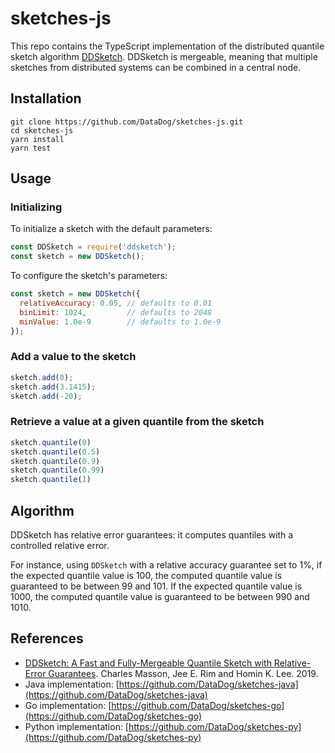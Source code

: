 # sketches-js

This repo contains the TypeScript implementation of the distributed quantile sketch algorithm [DDSketch](http://www.vldb.org/pvldb/vol12/p2195-masson.pdf). DDSketch is mergeable, meaning that multiple sketches from distributed systems can be combined in a central node.

## Installation

```
git clone https://github.com/DataDog/sketches-js.git
cd sketches-js
yarn install
yarn test
```

## Usage

### Initializing

To initialize a sketch with the default parameters:

```js
const DDSketch = require('ddsketch');
const sketch = new DDSketch();
```

To configure the sketch's parameters:

```js
const sketch = new DDSketch({
  relativeAccuracy: 0.05, // defaults to 0.01
  binLimit: 1024,         // defaults to 2048
  minValue: 1.0e-9        // defaults to 1.0e-9
});
```

### Add a value to the sketch

```js
sketch.add(0);
sketch.add(3.1415);
sketch.add(-20);
```

### Retrieve a value at a given quantile from the sketch

```js
sketch.quantile(0)
sketch.quantile(0.5)
sketch.quantile(0.9)
sketch.quantile(0.99)
sketch.quantile(1)
```

## Algorithm

DDSketch has relative error guarantees: it computes quantiles with a controlled relative error.

For instance, using `DDSketch` with a relative accuracy guarantee set to 1%, if the expected quantile value is 100, the computed quantile value is guaranteed to be between 99 and 101. If the expected quantile value is 1000, the computed quantile value is guaranteed to be between 990 and 1010.

## References
* [DDSketch: A Fast and Fully-Mergeable Quantile Sketch with Relative-Error Guarantees](http://www.vldb.org/pvldb/vol12/p2195-masson.pdf). Charles Masson, Jee E. Rim and Homin K. Lee. 2019.
* Java implementation: [https://github.com/DataDog/sketches-java](https://github.com/DataDog/sketches-java)
* Go implementation: [https://github.com/DataDog/sketches-go](https://github.com/DataDog/sketches-go)
* Python implementation: [https://github.com/DataDog/sketches-py](https://github.com/DataDog/sketches-py)
